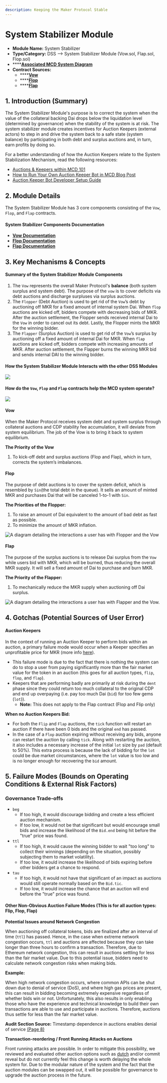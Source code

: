 ```yaml
---
description: Keeping the Maker Protocol Stable
---
```


# System Stabilizer Module

* **Module Name:** System Stabilizer
* **Type/Category:** DSS —> System Stabilizer Module (Vow.sol, Flap.sol, Flop.sol)
* ****[**Associated MCD System Diagram**](https://github.com/makerdao/dss/wiki)
* **Contract Sources:**&#x20;
  * ****[**Vow**](https://github.com/makerdao/dss/blob/master/src/vow.sol)
  * ****[**Flop** ](https://github.com/makerdao/dss/blob/master/src/flop.sol)
  * ****[**Flap** ](https://github.com/makerdao/dss/blob/master/src/flap.sol)

## 1. Introduction (Summary)

The System Stabilizer Module's purpose is to correct the system when the value of the collateral backing Dai drops below the liquidation level (determined by governance) when the stability of the system is at risk. The system stabilizer module creates incentives for Auction Keepers (external actors) to step in and drive the system back to a safe state (system balance) by participating in both debt and surplus auctions and, in turn, earn profits by doing so.

For a better understanding of how the Auction Keepers relate to the System Stabilization Mechanism, read the following resources:

* [Auctions & Keepers within MCD 101](https://github.com/makerdao/developerguides/blob/master/keepers/auctions/auctions-101.md)
* [How to Run Your Own Auction Keeper Bot in MCD Blog Post](https://blog.makerdao.com/how-to-run-your-own-auction-keeper-bot-in-mcd/)
* [Auction Keeper Bot Developer Setup Guide](https://github.com/makerdao/developerguides/blob/master/keepers/auction-keeper-bot-setup-guide.md)

## 2. Module Details

The System Stabilizer Module has 3 core components consisting of the `Vow`, `Flop`, and `Flap` contracts.

#### System Stabilizer Components Documentation

* [**Vow Documentation**](https://docs.makerdao.com/smart-contract-modules/system-stabilizer-module/vow-detailed-documentation)
* [**Flop Documentation**](https://docs.makerdao.com/smart-contract-modules/system-stabilizer-module/flop-detailed-documentation)
* [**Flap Documentation**](https://docs.makerdao.com/smart-contract-modules/system-stabilizer-module/flap-detailed-documentation)

## 3. Key Mechanisms & Concepts

#### Summary of the **System Stabilizer Module Components**

1. The `Vow` represents the overall Maker Protocol's **balance** (both system surplus and system debt). The purpose of the `vow` is to cover deficits via debt auctions and discharge surpluses via surplus auctions.
2. The `Flopper` (Debt Auction) is used to get rid of the `Vow`’s debt by auctioning off MKR for a fixed amount of internal system Dai. When `flop` auctions are kicked off, bidders compete with decreasing bids of MKR. After the auction settlement, the Flopper sends received internal Dai to the `Vow` in order to cancel out its debt. Lastly, the Flopper mints the MKR for the winning bidder.
3. The `Flapper` (Surplus Auction) is used to get rid of the `Vow`’s surplus by auctioning off a fixed amount of internal Dai for MKR. When `flap` auctions are kicked off, bidders compete with increasing amounts of MKR. After auction settlement, the Flapper burns the winning MKR bid and sends internal DAI to the winning bidder.

#### How the System Stabilizer Module Interacts with the other DSS Modules

![](<../../.gitbook/assets/Screen Shot 2019-11-12 at 11.28.41 PM.png>)

#### How do the `Vow`, `Flop` and `Flap` contracts help the MCD system operate?

![](<../../.gitbook/assets/Screen Shot 2019-11-12 at 11.33.23 PM.png>)

#### Vow

When the Maker Protocol receives system debt and system surplus through collateral auctions and CDP stability fee accumulation, it will deviate from system equilibrium. The job of the Vow is to bring it back to system equilibrium.

**The Priority of the Vow**

1. To kick-off debt and surplus auctions (Flop and Flap), which in turn, corrects the system’s imbalances.

#### Flop

The purpose of debt auctions is to cover the system deficit, which is resembled by `Sin`(the total debt in the queue). It sells an amount of minted MKR and purchases Dai that will be canceled 1-to-1 with `Sin`.

**The Priorities of the Flopper:**

1. To raise an amount of Dai equivalent to the amount of bad debt as fast as possible.
2. To minimize the amount of MKR inflation.

![A diagram detailing the interactions a user has with Flopper and the Vow](<../../.gitbook/assets/flop\_auction\_interaction\_diagram (1).png>)

#### Flap

The purpose of the surplus auctions is to release Dai surplus from the `Vow` while users bid with MKR, which will be burned, thus reducing the overall MKR supply. It will sell a fixed amount of Dai to purchase and burn MKR.

**The Priority of the Flapper:**

1. To mechanically reduce the MKR supply when auctioning off Dai surplus.

![A diagram detailing the interactions a user has with Flapper and the Vow.](../../.gitbook/assets/Flap\_auction\_interaction\_.png)

## 4. Gotchas (Potential Sources of User Error)

#### Auction **Keepers**

In the context of running an Auction Keeper to perform bids within an auction, a primary failure mode would occur when a Keeper specifies an unprofitable price for MKR (more info [here](https://github.com/makerdao/developerguides/tree/master/keepers)).

* This failure mode is due to the fact that there is nothing the system can do to stop a user from paying significantly more than the fair market value for the token in an auction (this goes for all auction types, `flip`, `flop`, and `flap`).
* Keepers that are performing badly are primarily at risk during the `dent` phase since they could return too much collateral to the original CDP and end up overpaying (i.e. pay too much Dai (`bid`) for too few gems (`lot`)).
  * **Note:** This does not apply to the Flap contract (Flop and Flip only)

**When no Auction Keepers Bid:**

* For both the `Flip` and `Flap` auctions, the `tick` function will restart an auction if there have been 0 bids and the original `end` has passed.
* In the case of a `Flop` auction expiring without receiving any bids, anyone can restart the auction by calling `tick`. Along with restarting the auction, it also includes a necessary increase of the initial `lot` size by `pad` (default to 50%). This extra process is because the lack of bidding for the `lot` could be due market circumstances, where the `lot` value is too low and is no longer enough for recovering the `bid` amount.

## 5. Failure Modes (Bounds on Operating Conditions & External Risk Factors)

### Governance Trade-offs

* `beg`
  * If too high, it would discourage bidding and create a less efficient auction mechanism.
  * If too low, it would not be that significant but would encourage small bids and increase the likelihood of the `Bid.end` being hit before the "true" price was found.
* `ttl`
  * If too high, it would cause the winning bidder to wait "too long" to collect their winnings (depending on the situation, possibly subjecting them to market volatility).
  * If too low, it would increase the likelihood of bids expiring before other bidders get a chance to respond.
* `tau`
  * If too high, it would not have that significant of an impact as auctions would still operate normally based on the `Bid.tic`.
  * If too low, it would increase the chance that an auction will end before the "true" price was found.

#### Other Non-Obvious Auction Failure Modes (This is for all auction types: Flip, Flop, Flap)

**Potential Issues around Network Congestion**

When auctioning off collateral tokens, bids are finalized after an interval of time (`ttl`) has passed. Hence, in the case when extreme network congestion occurs, `ttl` and auctions are affected because they can take longer than three hours to confirm a transaction. Therefore, due to Ethereum network congestion, this can result in auctions settling for less than the fair market value. Due to this potential issue, bidders need to calculate network congestion risks when making bids.

**Example:**

When high network congestion occurs, where common APIs can be shut down due to denial of service (DoS), and where high gas prices are present, this can result in bidding becoming extremely expensive regardless of whether bids win or not. Unfortunately, this also results in only enabling those who have the experience and technical knowledge to build their own transactions are able to use and participate in auctions. Therefore, auctions thus settle for less than the fair market value.

**Audit Section Source:** Timestamp dependence in auctions enables denial of service [(Page 8)](https://github.com/makerdao/audits/blob/master/mcd/trail-of-bits.pdf)

**Transaction-reordering / Front Running Attacks on Auctions**

Front running attacks are possible. In order to mitigate this possibility, we reviewed and evaluated other auction options such as [dutch](https://www.investopedia.com/terms/d/dutchauction.asp) and/or commit reveal but do not currently feel this change is worth delaying the whole system for. Due to the modular nature of the system and the fact that the auction modules can be swapped out, it will be possible for governance to upgrade the auction process in the future.
